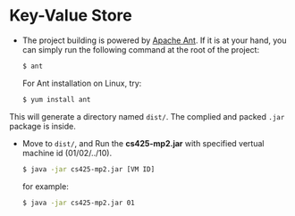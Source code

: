 # Key-Value Store


- The project building is powered by [Apache Ant](http://ant.apache.org/). If it is at your hand, you can simply run the following command at the root of the project:

    ```bash
    $ ant
    ```
    
    For Ant installation on Linux, try:
    ```bash
    $ yum install ant
    ```

 This will generate a directory named `dist/`. The complied and packed `.jar` package is inside.

- Move to `dist/`, and Run the **cs425-mp2.jar** with specified vertual machine id (01/02/../10).

    ```bash
    $ java -jar cs425-mp2.jar [VM ID]
    ```

    for example:

    ```bash
    $ java -jar cs425-mp2.jar 01
    ```
